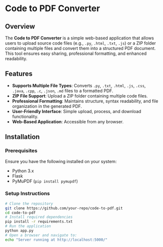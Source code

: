 # Code to PDF Converter

## Overview
The **Code to PDF Converter** is a simple web-based application that allows users to upload source code files (e.g., `.py`, `.html`, `.txt`, `.js`) or a ZIP folder containing multiple files and convert them into a structured PDF document. This tool ensures easy sharing, professional formatting, and enhanced readability.

## Features
- **Supports Multiple File Types**: Converts `.py`, `.txt`, `.html`, `.js`, `.css`, `.java`, `.cpp`, `.c`, `.json`, `.md` files to a formatted PDF.
- **ZIP File Support**: Upload a ZIP folder containing multiple code files.
- **Professional Formatting**: Maintains structure, syntax readability, and file organization in the generated PDF.
- **User-Friendly Interface**: Simple upload, process, and download functionality.
- **Web-Based Application**: Accessible from any browser.

## Installation

### Prerequisites
Ensure you have the following installed on your system:
- Python 3.x
- Flask
- PyMuPDF (`pip install pymupdf`)

### Setup Instructions
```sh
# Clone the repository
git clone https://github.com/your-repo/code-to-pdf.git
cd code-to-pdf
# Install required dependencies
pip install -r requirements.txt
# Run the application
python app.py
# Open a browser and navigate to:
echo "Server running at http://localhost:5000/"
